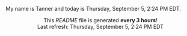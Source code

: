 My name is Tanner and today is Thursday, September 5, 2:24 PM EDT.

<p align="center">This <i>README</i> file is generated <b>every 3 hours</b>!</br>Last refresh: Thursday, September 5, 2:24 PM EDT<br /></p>
